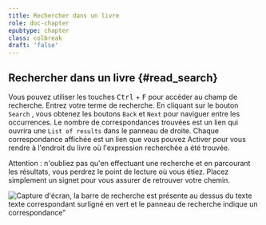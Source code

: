 ```yaml
---
title: Rechercher dans un livre
role: doc-chapter
epubtype: chapter
class: colbreak 
draft: 'false'
---
```


## Rechercher dans un livre {#read_search}

Vous pouvez utiliser les touches <kbd>Ctrl</kbd> + <kbd>F</kbd> pour accéder au champ de recherche. Entrez votre terme de recherche. En cliquant sur le bouton `Search` , vous obtenez les boutons `Back` et `Next` pour naviguer entre les occurrences. Le nombre de correspondances trouvées est un lien qui ouvrira une `List of results` dans le panneau de droite. Chaque correspondance affichée est un lien que vous pouvez Activer pour vous rendre à l'endroit du livre où l'expression recherchée a été trouvée.

Attention : n'oubliez pas qu'en effectuant une recherche et en parcourant les résultats, vous perdrez le point de lecture où vous étiez. Placez simplement un signet pour vous assurer de retrouver votre chemin.

<img src="../../resources/images/local-fr/thorium-search-navpanel.png" alt="Capture d'écran, la barre de recherche est présente au dessus du texte"/> texte correspondant surligné en vert et le panneau de recherche indique un<br/>correspondance"
